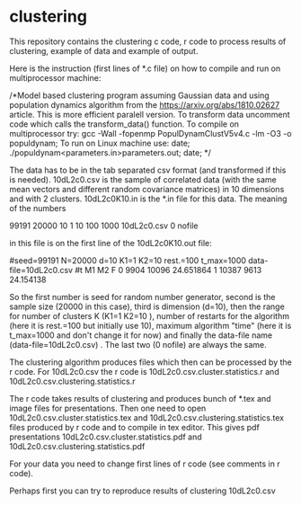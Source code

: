 # clustering
This repository contains the clustering c code,  r code to process results of clustering,  example of data and example of output.  

Here is the instruction (first lines of *.c file) on how to compile and run on multiprocessor machine: 

/*Model based clustering program assuming Gaussian data and using population  dynamics algorithm from the https://arxiv.org/abs/1810.02627 article. This is more efficient paralell version. To transform data uncomment code which calls  the transform_data() function.  To compile on multiprocessor try:  gcc -Wall -fopenmp PopulDynamClustV5v4.c -lm -O3 -o populdynam;  To run on Linux machine use: date; ./populdynam<parameters.in>parameters.out; date; */

The data has to be in the tab separated csv format (and transformed if this is needed). 10dL2c0.csv  is the sample of correlated data (with the same mean vectors and different random covariance matrices) in 10 dimensions and with  2 clusters.   10dL2c0K10.in is the *.in  file for this data. The meaning of the numbers

99191 20000 10 1 10 100 1000 10dL2c0.csv 0 nofile


 in this file is on the first line of the 10dL2c0K10.out file: 

#seed=99191 N=20000   d=10   K1=1   K2=10 rest.=100 t_max=1000   data-file=10dL2c0.csv
#t M1 M2 F
0 9904 10096 24.651864
1 10387 9613 24.154138

So the first number is seed for random number generator, second is the sample size (20000  in this case), third is dimension (d=10), then the range for number of clusters K (K1=1   K2=10 ), number of restarts for the algorithm (here it is rest.=100 but initially use 10), maximum algorithm "time" (here it is t_max=1000 and don't change it for now) and  finally the data-file name (data-file=10dL2c0.csv) . The last two    (0 nofile) are always the same. 

The clustering algorithm produces files which then can be processed  by the r code. For 10dL2c0.csv the r code is 10dL2c0.csv.cluster.statistics.r and 10dL2c0.csv.clustering.statistics.r

The r code takes results of clustering and produces bunch of *.tex and image files for presentations.  Then one need to open 10dL2c0.csv.cluster.statistics.tex and  10dL2c0.csv.clustering.statistics.tex files produced by r code and to compile in tex editor.  This gives pdf presentations  10dL2c0.csv.cluster.statistics.pdf and 10dL2c0.csv.clustering.statistics.pdf

For your data you need to change first lines of r code (see comments in r code). 

Perhaps first you can try to reproduce results of clustering 10dL2c0.csv
